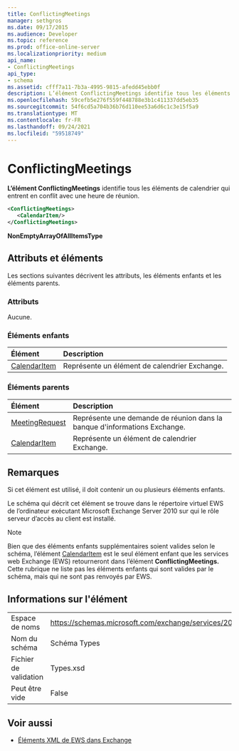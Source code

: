 ```yaml
---
title: ConflictingMeetings
manager: sethgros
ms.date: 09/17/2015
ms.audience: Developer
ms.topic: reference
ms.prod: office-online-server
ms.localizationpriority: medium
api_name:
- ConflictingMeetings
api_type:
- schema
ms.assetid: cfff7a11-7b3a-4995-9815-afedd45ebb0f
description: L’élément ConflictingMeetings identifie tous les éléments de calendrier qui entrent en conflit avec une heure de réunion.
ms.openlocfilehash: 59cefb5e276f559f448788e3b1c411337dd5eb35
ms.sourcegitcommit: 54f6cd5a704b36b76d110ee53a6d6c1c3e15f5a9
ms.translationtype: MT
ms.contentlocale: fr-FR
ms.lasthandoff: 09/24/2021
ms.locfileid: "59518749"
---
```

# <a name="conflictingmeetings"></a>ConflictingMeetings

**L’élément ConflictingMeetings** identifie tous les éléments de calendrier qui entrent en conflit avec une heure de réunion. 
  
```xml
<ConflictingMeetings>
   <CalendarItem/>
</ConflictingMeetings>
```

 **NonEmptyArrayOfAllItemsType**
## <a name="attributes-and-elements"></a>Attributs et éléments

Les sections suivantes décrivent les attributs, les éléments enfants et les éléments parents.
  
### <a name="attributes"></a>Attributs

Aucune.
  
### <a name="child-elements"></a>Éléments enfants

|**Élément**|**Description**|
|:-----|:-----|
|[CalendarItem](calendaritem.md) <br/> |Représente un élément de calendrier Exchange.  <br/> |
   
### <a name="parent-elements"></a>Éléments parents

|**Élément**|**Description**|
|:-----|:-----|
|[MeetingRequest](meetingrequest.md) <br/> |Représente une demande de réunion dans la banque d'informations Exchange.  <br/> |
|[CalendarItem](calendaritem.md) <br/> |Représente un élément de calendrier Exchange.  <br/> |
   
## <a name="remarks"></a>Remarques

Si cet élément est utilisé, il doit contenir un ou plusieurs éléments enfants.
  
Le schéma qui décrit cet élément se trouve dans le répertoire virtuel EWS de l’ordinateur exécutant Microsoft Exchange Server 2010 sur qui le rôle serveur d’accès au client est installé.
  
> [!NOTE]
> Bien que des éléments enfants supplémentaires soient valides selon le schéma, l’élément [CalendarItem](calendaritem.md) est le seul élément enfant que les services web Exchange (EWS) retourneront dans l’élément **ConflictingMeetings.** Cette rubrique ne liste pas les éléments enfants qui sont valides par le schéma, mais qui ne sont pas renvoyés par EWS. 
  
## <a name="element-information"></a>Informations sur l'élément

|||
|:-----|:-----|
|Espace de noms  <br/> |https://schemas.microsoft.com/exchange/services/2006/types  <br/> |
|Nom du schéma  <br/> |Schéma Types  <br/> |
|Fichier de validation  <br/> |Types.xsd  <br/> |
|Peut être vide  <br/> |False  <br/> |
   
## <a name="see-also"></a>Voir aussi



- [Éléments XML de EWS dans Exchange](ews-xml-elements-in-exchange.md)

